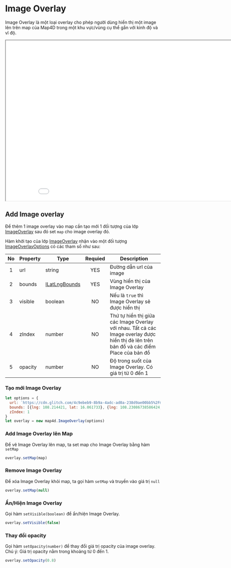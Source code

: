 # Image Overlay

Image Overlay là một loại overlay cho phép người dùng hiển thị một image lên trên map của Map4D trong một khu vực/vùng cụ thể gắn với kinh độ và vĩ độ.

<iframe src="./html/image-overlay.html" style="min-width: 900px;" height="520px"></iframe>

## Add Image overlay

Để thêm 1 image overlay vào map cần tạo mới 1 đối tượng của lớp [ImageOverlay](reference/image-overlay?id=imageoverlay-class) sau đó set `map` cho image overlay đó.

Hàm khởi tạo của lớp [ImageOverlay](reference/image-overlay?id=imageoverlay-class) nhận vào một đối tượng [ImageOverlayOptions](reference/image-overlay?id=imageoverlayoptions-interface) có các tham số như sau:

| No | Property | Type     | Requied | Description                                                                             |
|:--:|----------|----------|:-------:|-----------------------------------------------------------------------------------------|
|  1 | url      | string   |   YES   | Đường dẫn url của image                                                                 |
|  2 | bounds   | [ILatLngBounds](/reference/coordinates?id=ilatlngbounds)|YES| Vùng hiển thị của Image Overlay                |
|  3 | visible  | boolean  |    NO   | Nếu là `true` thì Image Overlay sẽ được hiển thị                                        |
|  4 | zIndex   | number   |    NO   | Thứ tự hiển thị giữa các Image Overlay với nhau. Tất cả các Image overlay được hiển thị đè lên trên bản đồ và các điểm Place của bản đồ|
|  5 | opacity  | number   |    NO   | Độ trong suốt của Image Overlay. Có giá trị từ 0 đến 1                                  |

### Tạo mới Image Overlay

```js
let options = {
  url: `https://cdn.glitch.com/4c9ebeb9-8b9a-4adc-ad0a-238d9ae00bb5%2Fmdn_logo-only_color.svg?1535749917189`,
  bounds: [{lng: 108.214421, lat: 16.061733}, {lng: 108.23086738586424, lat: 16.075630202564316}],
  zIndex: 1
}
let overlay = new map4d.ImageOverlay(options)
```

### Add Image Overlay lên Map

Để vẽ Image Overlay lên map, ta set map cho Image Overlay bằng hàm `setMap`

```js
overlay.setMap(map)
```

### Remove Image Overlay

Để xóa Image Overlay khỏi map, ta gọi hàm `setMap` và truyền vào giá trị `null`

```js
overlay.setMap(null)
```

### Ẩn/Hiện Image Overlay

Gọi hàm `setVisible(boolean)` để ẩn/hiện Image Overlay.  

```js
overlay.setVisible(false)
```

### Thay đổi opacity

Gọi hàm `setOpacity(number)` để thay đổi giá trị opacity của image overlay.
Chú ý: Giá trị opacity nằm trong khoảng từ 0 đến 1.

```js
overlay.setOpacity(0.8)
```



